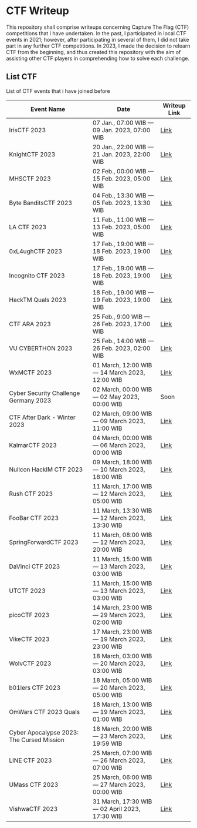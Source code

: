# CTF Writeup
This repository shall comprise writeups concerning Capture The Flag (CTF) competitions that I have undertaken. In the past, I participated in local CTF events in 2021; however, after participating in several of them, I did not take part in any further CTF competitions. In 2023, I made the decision to relearn CTF from the beginning, and thus created this repository with the aim of assisting other CTF players in comprehending how to solve each challenge.

## List CTF
List of CTF events that i have joined before

| Event Name  | Date        | Writeup Link |
| ----------- | ----------- | ------------ |
| IrisCTF 2023 | 07 Jan., 07:00 WIB — 09 Jan. 2023, 07:00 WIB | [Link](/IrisCTF%202023/) |
| KnightCTF 2023 | 20 Jan., 22:00 WIB — 21 Jan. 2023, 22:00 WIB	| [Link](/KnightCTF%202023/) |
| MHSCTF 2023  | 02 Feb., 00:00 WIB — 15 Feb. 2023, 05:00 WIB | [Link](/MHSCTF%202023/) |
| Byte BanditsCTF 2023 | 04 Feb., 13:30 WIB — 05 Feb. 2023, 13:30 WIB | [Link](/ByteBanditsCTF%202023/) |
| LA CTF 2023 | 11 Feb., 11:00 WIB — 13 Feb. 2023, 05:00 WIB | [Link](/LA%20CTF%202023/) |
| 0xL4ughCTF 2023 | 17 Feb., 19:00 WIB — 18 Feb. 2023, 19:00 WIB | [Link](/0xL4ugh%20CTF%202023/) |
| Incognito CTF 2023 | 17 Feb., 19:00 WIB — 18 Feb. 2023, 19:00 WIB | [Link](/IncognitoCTF%202023/) |
| HackTM Quals 2023 | 18 Feb., 19:00 WIB — 19 Feb. 2023, 19:00 WIB | [Link](/HackTM%20Quals%202023/) |
| CTF ARA 2023 | 25 Feb., 9:00 WIB — 26 Feb. 2023, 17:00 WIB | [Link](/CTF%20ARA%202023/) |
| VU CYBERTHON 2023 | 25 Feb., 14:00 WIB — 26 Feb. 2023, 02:00 WIB | [Link](/VU%20CYBERTHON%202023/) |
| WxMCTF 2023 | 01 March, 12:00 WIB — 14 March 2023, 12:00 WIB | [Link](/WxMCTF%202023/) |
| Cyber Security Challenge Germany 2023 | 02 March, 00:00 WIB — 02 May 2023, 00:00 WIB | Soon |
| CTF After Dark - Winter 2023 | 02 March, 09:00 WIB — 09 March 2023, 11:00 WIB | [Link](/CTF%20After%20Dark%20-%20Winter%202023/) |
| KalmarCTF 2023 | 04 March, 00:00 WIB — 06 March 2023, 00:00 WIB | [Link](/KalmarCTF%202023/) |
| Nullcon HackIM CTF 2023 | 09 March, 18:00 WIB — 10 March 2023, 18:00 WIB | [Link](/Nullcon%20HackIM%20CTF%202023/) |
| Rush CTF 2023 | 11 March, 17:00 WIB — 12 March 2023, 05:00 WIB | [Link](/Rush%20CTF%202023/) |
| FooBar CTF 2023 | 11 March, 13:30 WIB — 12 March 2023, 13:30 WIB | [Link](/Foobar%20CTF%202023/) |
| SpringForwardCTF 2023 | 11 March, 08:00 WIB — 12 March 2023, 20:00 WIB | [Link](/SpringForwardCTF%202023/) |
| DaVinci CTF 2023 | 11 March, 15:00 WIB — 13 March 2023, 03:00 WIB | [Link](/DaVinci%20CTF%202023/) |
| UTCTF 2023 | 11 March, 15:00 WIB — 13 March 2023, 03:00 WIB | [Link](/UTCTF%202023/) |
| picoCTF 2023 | 14 March, 23:00 WIB — 29 March 2023, 02:00 WIB | [Link](/picoCTF%202023/) |
| VikeCTF 2023 | 17 March, 23:00 WIB — 19 March 2023, 23:00 WIB	| [Link](/vikeCTF%202023/) |
| WolvCTF 2023 | 18 March, 03:00 WIB — 20 March 2023, 03:00 WIB	| [Link](/WolvCTF%202023/) |
| b01lers CTF 2023 | 18 March, 05:00 WIB — 20 March 2023, 05:00 WIB | [Link](/b01lers%20CTF%202023/) |
| OmWars CTF 2023 Quals | 18 March, 13:00 WIB — 19 March 2023, 01:00 WIB | [Link](/OmWars%20CTF%202023%20Quals/)
| Cyber Apocalypse 2023: The Cursed Mission | 18 March, 20:00 WIB — 23 March 2023, 19:59 WIB | [Link](/Cyber%20Apocalypse%202023%20The%20Cursed%20Mission/) |
| LINE CTF 2023 | 25 March, 07:00 WIB — 26 March 2023, 07:00 WIB | [Link](/LINE%20CTF%202023/) |
| UMass CTF 2023 | 25 March, 06:00 WIB — 27 March 2023, 00:00 WIB | [Link](/UMass%20CTF%202023/) |
| VishwaCTF 2023 | 31 March, 17:30 WIB — 02 April 2023, 17:30 WIB | [Link](/VishwaCTF%202023/) |